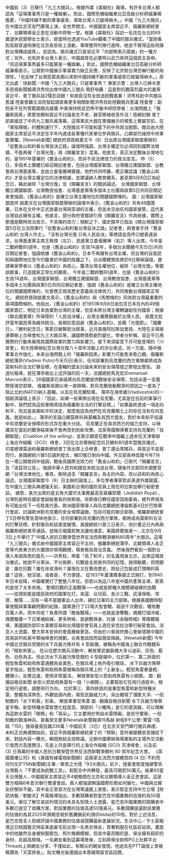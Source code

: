 中國前（3）日舉行「九三大閱兵」，根據外媒《美聯社》報導，有許多台灣人都認為「這場軍事秀只是一種娛樂」，對此，國際危機組織東北亞高級分析師威廉楊擔憂，「中國持續不斷的軍事威脅，導致台灣人已變得麻木。」中國「九三大閱兵」在中國北京天安門廣場上演，全世界關注，中國國家主席習近平、俄羅斯總統普丁、北韓領導金正恩在活動中齊聚一堂。根據《美聯社》採訪一名住在台北的69歲退休民眾穆女士表示，她當時也透過YouTube觀看了中國的閱兵儀式，「當她看到高超音速飛彈在北京長安街上滾動，軍隊整齊列隊行進時，她並不覺得這些飛彈對台灣構成威脅」，並認為，閱兵儀式只是習近平「向部隊表示感謝」的一種方式；另外，也有許多台灣人表示，中國威脅在必要時以武力吞併這個民主島嶼，「但這場軍事秀最多只能算是一種娛樂。」對此，國際危機組織東北亞高級分析師威廉楊表示，公眾對中國展示軍事實力缺乏反應，反映了北京對台灣恐嚇行動的局限性，「也反映了台灣民眾長期以來對中國持續不斷的軍事威脅已經變得麻木。」原文出處：快新聞／中國「九三大閱兵」只是軍事秀？ 專家示警：台灣人已麻木更多民視新聞報導洪秀柱出席中國九三閱兵 簡舒培轟：這是對抗戰英烈最大的羞辱習近平、普丁閱兵談2殘忍話題！央視竟沒剪全放送統戰風暴！洪秀柱赴中共閱兵惹議 陸委會籲立法院發起調查看更多相關新聞洪秀柱赴陸觀閱兵惹議 陸委會：副院長不在列管範圍閱兵威懾 中美保持核武恐怖平衡中研院學者：台海問題上「俄羅斯因素」將更突顯和習近平討論長生不老、器官移植收音外流！陸網封鎖 普丁卻直接認了中共九三閱兵甫落幕，這場軍武大戲在軍備展示的樣態上實屬空前，在「黨指揮槍」的體制運行下，大陸閱兵不可能和當下的中共政治脫節。閱兵由大陸國家主席習近平決定在半年內達成各軍種代表單位參與閱兵，凸顯習仍操控中央軍委實權。[Newtalk新聞] 總統府資政姚嘉文今（6）日出席台灣國家聯盟舉辦的「從舊金山和約看台灣自決之路」論壇時強調，台灣主權定位必須回到國際法根據，不能再被「台灣光復」與《開羅宣言》混淆。他直言，真正決定戰後台灣地位的，是1951年簽署的《舊金山和約》，而非不具法律效力的政治宣言。 昨（5）日，多個本土團體已經召開記者會，包括台灣國家聯盟、台灣獨立建國聯盟、台教會與台灣基進等，並由立委張雅琳聲援。他們共同呼籲，應正確認識《舊金山和約》才是台灣主權定位的法律根據，並建議納入教育體系，甚至將9月8日訂為紀念日，藉此破除「台灣光復」及《開羅宣言》的錯誤論述。 台灣國家聯盟、台灣獨立建國聯盟、台灣教授協會、台灣基進黨等多個本土社團與政黨5日共同召開記者會強調，《舊金山和約》是確立台灣主權地位的關鍵國際條約。 圖：台灣國家聯盟提供 姚嘉文在台灣國家聯盟舉辦的論壇中表示，《舊金山和約》共有49國簽署，日本在文件中正式放棄台灣與澎湖的主權，但並未交由任何國家接管，這代表台灣自此擁有主權。他直言，部分政府曾錯誤引用《開羅宣言》作為依據，實際上那僅是戰時政治宣示，不具條約效力；相較之下，國史館早已指出《開台灣國家聯盟5日在立法院舉行「從舊金山和約看台灣自決之路」記者會，與會者手持「舊金山和約 台灣人作主」、「沒有台灣光復 只有人民自決」等標語並高呼口號表達訴求。台灣基進黨主席王興煥（左2）、民進黨立委張雅琳（右2）等人出席。今年是二戰終戰80週年，也是《舊金山和約》生效74週年，多個台派團體今天(5日)共同召開記者會，強調依據《舊金山和約》，日本不再擁有台灣主權，但台灣的自我認知與國際地位至今仍籠罩於中國的陰霾之下。台派團體預告將於6日舉辦論壇，邀請專家學者以《舊金山和約》為核心，釐清台灣主權地位，破除「台灣光復」等錯誤敘事，打造國家正常化的願景。 今年是二戰終戰80週年，也是《舊金山和約》生效74週年。台灣國家聯盟、台灣獨立建國聯盟、台灣教授協會、台灣基進黨等多個本土社團與政黨5日共同召開記者會，強調《舊金山和約》是確立台灣主權地位的關鍵國際條約，社會應正視其歷史意義與法律效力，共同推動台灣國家正常化。 總統府資政姚嘉文表示，《舊金山和約》與《馬關條約》同為對台灣最重要的兩項國際條約。他指出，《舊金山和約》於1951年9月8日由包含日本在內的49個國家簽訂，明定日本放棄對台灣的主權，但並未將台灣主權轉讓給任何國家；根據《聯合國憲章》所保障的「人民自決權」，台灣主權應歸屬於台灣人民。 姚嘉文批評當年國民黨為維持統治，長期刻意迴避《舊金山和約》，並藉「光復節」、「國慶日」、「勝利紀念日」等節日維繫統治敘事，近月美俄阿拉斯加會談、大陸在主場接連舉辦上合峰會和九三大閱兵等，讓國際情勢劇烈變化，學者分析稱，習近平已用實際的行動來展現其國際政軍的實力與影響力，接下來須留意下月可能登場的「川習會」，和大陸舉辦紀念台灣光復八十周年活動上的涉台表述。另一方面，隨中俄軍事合作強化，未來台海問題上的「俄羅斯因素」影響力可能愈來愈凸顯。俄羅斯總統蒲亭(Vladimir Putin)今天(5日)表示，任何部署到烏克蘭的西方軍隊都將成為莫斯科的合法打擊目標，在基輔的盟友討論未來的安全保障措之際發出警告。 路透社報導，就在蒲亭做出上述評論的前一天，法國總統馬克宏(Emmanuel Macron)表示，26個國家已承諾將向烏克蘭提供戰後安全保障，包括派遣一支國際陸海空部隊。 俄羅斯長期以來一直辯稱，對烏克蘭發動戰爭的原因之一是為了阻止北約(NATO)納入基輔，以及在烏克蘭駐軍。 蒲亭在海參崴(Vladivostok)的一個經濟論壇上表示：「因此，如果一些軍隊出現在烏克蘭，尤其是在目前的軍事行動中，我們認為這些軍隊將成為俄羅斯合法的打擊目標。」「如果最終達成一項走向和平，而且是長期和平的決定，那麼我認為他們在烏克蘭領土上的存在沒有任何意義，就是如此。」 蒲亭的言論凸顯莫斯科與基輔及其西方盟友，對於未來和平協議中烏克蘭安全保障的形式存在重大分歧。 烏克蘭正在尋求西方的強力支持，以保護其在當前的戰爭結束後不會再受到到新攻擊。法英等國領導著支持烏克蘭的「自願聯盟」(Coalition of the willing)，並表示願意在戰爭中國繼上週末在天津舉辦上海合作組織（SCO）峰會，3日在北京舉辦紀念抗日勝利80週年暨閱兵儀式，印度總理莫迪和俄羅斯總統普丁皆出席上合峰會，普丁還出席閱兵，與習近平並肩而行。美國總統川普5日諷刺發文，稱印俄已倒向中國。外交部長林佳龍今年7月在一場公開致詞中強調，戰後具國際法效力的「舊金山和約」已取代「開羅宣言」及「波茲坦公告」，強調中華人民共和國從未統治過台灣，隨後外交部同步調整官網「台灣法律地位」專頁，刪除過去「開羅宣言」為主的內容，改以該和約為核心論述。台灣國家聯盟今（6）日主辦的論壇上，多位學者專家對此表達外媒披露，在中國九三閱兵典禮幾天前，美國和台灣的國防官員上周在阿拉斯加舉行秘密會談。 據悉，美方出席的是五角大廈印太事務最高官員羅耶爾（Jedidiah Royal），台灣則是時任國安會副秘書長的徐斯儉。徐斯儉已轉任國安諮詢委員，被外界視為有可能出任下一任駐美代表。歐洲國家領導人與烏克蘭總統澤倫斯基4日於巴黎舉行會談，討論歐洲對烏克蘭的安全保障議題，包括可能的聯合部隊。俄羅斯總統普丁5日帶有警告意味地表示，任何部署到烏克蘭的西方軍隊，都將成為莫斯科合法的打擊目標。針對俄烏和談進度緩慢，美國總統川普三日表示，他計畫近日內再與俄羅斯總統普亭通話，並暗示俄國若無法讓他滿意，美國將實施進一...北京在9月3日上午舉行了“中國人民抗日戰爭暨世界反法西斯戰爭勝利80周年”大閱兵。這場「九三閱兵」儀式由中國國家主席習近平主持，俄羅斯總統蒲亭、北韓領導人金正恩等代表東方的大魔頭亦現場觀禮，場景極具政治含義。 然後我們看到一個對台灣人來說熟悉的面孔——洪秀柱，帶着「為了和平」的名義現身北京，出席這場政治儀式。她說不分黨派、不分族群，抗戰是全民族共同的記憶。說得動聽，但問題是：誰在抗戰？誰在坐收漁利？誰現在又在篡改歷史，把自己包裝成打頭陣的英雄？這些，她沒提。或者是，不方便提。 從1937年蘆溝橋事變正式開打，到1945年日本投降，中國確實打了整整八年仗。但若以為這八年是中國共產黨主導，那真的是信了太多央視。 整場抗戰的正面戰場——也就是那種大規模硬碰硬的血戰——從頭到尾是國民政府的國軍在打。淞滬、台兒莊、長沙三戰、武漢保衛、常德、衡陽……沒有一場不是國軍出人出命，硬扛日軍的主力部隊。根據美國戰時駐華使館與軍事顧問團的紀錄，國軍進行了22場大型會戰、超過千次戰役，犧牲數百萬人命。而中共呢？負責所謂「敵後戰場」——也就是游擊戰，偶爾打個冷槍，偶爾騷擾一下日軍補給線，更多時候，是避戰保身、壯據《金融時報》等媒體報導，美國國防部印太事務官員和台灣國安會官員上週在安克拉治舉行秘密會談。消息人士透露，雙方原本安排的會面層級更高，但由於川普政府擔心會破壞跟中國的貿易談判和美中領袖峰會的規劃，台美會談因而延期並降級。[Newtalk新聞] 今年中國北京閱兵受閱的水下兵器方隊共有 4 型裝備，被稱為中國海上聯合作戰體系的「暗影刺客」。 在以往歷次閱兵活動中，解放軍武器裝備大多以迷彩、灰色、藍色、白色為主。但此次水下兵器方隊受閱的 4 型裝備中，位於第一、第二排面的輕型魚雷和助飛魚雷通體為金黃色，在閱兵場上格外吸引眼球。 水下兵器方隊蔡星宇指出，輕型魚雷和助飛魚雷被稱為閱兵場上的「土豪金」。輕型魚雷重量輕、體積小，反應迅速，使用非常靈活。 解放軍新型火箭助飛魚雷有小翅膀。 圖 : 翻攝自極目新聞 新型火箭助飛魚雷有一個「小翅膀」，主要幫助它在飛行過程中，穩定飛行姿態，調整飛行方向。 位於第三、第四排面的是重型魚雷和新型特種水雷，整體為深黑色，外觀低調內斂，兩型武器威力大，突出體現了潛匿大洋、一招制敵的「水下刺客」形象。 解放軍重型魚雷 圖 : 翻攝自極目新聞 水下兵器方隊蔡星宇稱，新型特種水雷智慧化程度高，頭部的「小觸角」是它的感測器，可以理解為這款水雷的「眼睛」和「耳朵」。它主要用於佈設水雷障礙，是扼守要衝、一招制敵的鎮海神兵。查看原文更多Newtalk新聞報導15馬赫 射程8千公里! 驚雷-1高超「150」搜尋量竟狂飆336萬！中國前天（3日）在北京天安門舉行閱兵典禮，未料正式典禮開始前，習近平與俄羅斯總統普丁的「閒聊」意外被媒體收音捕捉下來，對話內容一曝光，瞬間掀起全球熱議。近期中國舉辦兩場重點的主場外交活動引發西方高度關注，先是上月底舉行的上海合作組織 (SCO) 天津峰會，以及前 (3) 日落幕的中國人民抗日戰爭暨世界反法西斯戰爭勝利 80 周年紀念大會。 《英國廣播公司》和《美國有線電視新聞網》這兩家主流西方媒體周四 (4 日) 不約而同刊文[FTNN新聞網]主筆／單厚之大陸「93大閱兵」前夕，陸委會態度強硬警告台灣藝人「不要成為統戰工具」，若配合中共轉發，最高可開罰50萬元。結果93當天台灣藝人...中國國家主席習近平4號晚間在北京和北韓領導人金正恩會談，這是雙方相隔6年首次舉行雙邊會談。兩人都強調無論國際形勢如何變化，中國與北韓友好關係不變。其中金正恩首次在台灣等議題上表態，表示堅定支持中方立場【財訊快報／劉敏夫】外電報導指出，多數競購者對星巴克中國業務的估值約為50億美元。兩位了解交易談判情況的未具名知情人士透露，星巴克中國業務的競購者中多數已提交了收購方案，對該業務的估值高達50億美元。多數競購提議對該業務的估值約為其2025年預期息稅折舊攤銷前利潤(Ebitda)的10倍。對於上述消息，星巴克發言人拒絕評論中國業務的估值或競購最新進展狀況。生活中心／于士宸報導近日桃園藝文特區某處豪宅前出現一名黑衣保全，穿著制服在社區前站崗，畫面中的他雖然全身被制服緊包、照片略顯模糊，但其中最亮眼的是，保全擁有超好的身材、及超高顏值。一名網友看到這幕場景後，立刻將保全帥照PO上社群平台Threads上與網友分享，不僅如此，有眼尖的網友發現，他過去在PTT論壇上曾被稱讚為「天菜排長」，貼文曝光後還調出本尊親現留言區回應。